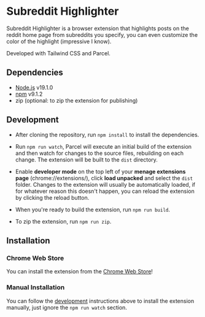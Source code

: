 # Subreddit Highlighter

Subreddit Highlighter is a browser extension that highlights posts on the reddit home page from subreddits you specify, you can even customize the color of the highlight (impressive I know).

Developed with Tailwind CSS and Parcel.

## Dependencies

- [Node.js](https://nodejs.org/) v19.1.0
- [npm](https://www.npmjs.com/) v9.1.2
- zip (optional: to zip the extension for publishing)

## Development

- After cloning the repository, run `npm install` to install the dependencies.

- Run `npm run watch`, Parcel will execute an initial build of the extension and then watch for changes to the source files, rebuilding on each change. The extension will be built to the `dist` directory.

- Enable **developer mode** on the top left of your **menage extensions page** (chrome://extensions/), click **load unpacked** and select the `dist` folder. Changes to the extension will usually be automatically loaded, if for whatever reason this doesn't happen, you can reload the extension by clicking the reload button.

- When you're ready to build the extension, run `npm run build`.

- To zip the extension, run `npm run zip`.

## Installation

### Chrome Web Store

You can install the extension from the [Chrome Web Store](https://chrome.google.com/webstore/detail/subreddit-highlighter/hjglfolicmjjpokbhnlgheghijbpoapi)!

### Manual Installation

You can follow the [development](#development) instructions above to install the extension manually, just ignore the `npm run watch` section.
